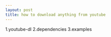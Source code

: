 ```yaml
---
layout: post
title: how to download anything from youtube
---
```


1.youtube-dl
2.dependencies
3.examples
